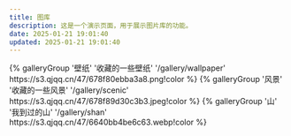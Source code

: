 ```yaml
---
title: 图库
description: 这是一个演示页面，用于展示图片库的功能。
date: 2025-01-21 19:01:40
updated: 2025-01-21 19:01:40
---
```

<div class="gallery-group-main">
{% galleryGroup '壁纸' '收藏的一些壁纸' '/gallery/wallpaper' https://s3.qjqq.cn/47/678f80ebba3a8.png!color %}
{% galleryGroup '风景' '收藏的一些风景' '/gallery/scenic' https://s3.qjqq.cn/47/678f89d30c3b3.jpeg!color %}
{% galleryGroup '山' '我到过的山' '/gallery/shan' https://s3.qjqq.cn/47/6640bb4be6c63.webp!color %}
</div>
